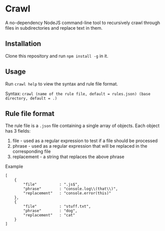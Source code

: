 # Crawl

A no-dependency NodeJS command-line tool to recursively crawl through files in subdirectories and replace text in them.

## Installation

Clone this repository and run `npm install -g` in it.

## Usage

Run `crawl help` to view the syntax and rule file format.

Syntax: `crawl (name of the rule file, default = rules.json) (base directory, default = .)`

## Rule file format

The rule file is a `.json` file containing a single array of objects. Each object has 3 fields:
1. file - used as a regular expression to test if a file should be processed
2. phrase - used as a regular expression that will be replaced in the corresponding file
3. replacement - a string that replaces the above phrase

Example
```
[
    {
        "file"          : ".js$",
        "phrase"        : "console.log\\(that\\)",
        "replacement"   : "console.error(this)"
    },
    {
        "file"          : "stuff.txt",
        "phrase"        : "dog",
        "replacement"   : "cat"
    }
]
```